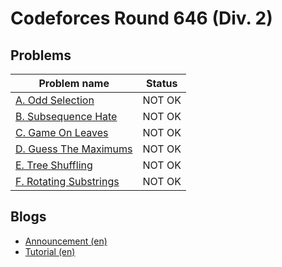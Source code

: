 # Codeforces Round 646 (Div. 2)

## Problems

|Problem name|Status|
|------------|---------|
| [A. Odd Selection](problems/A._Odd_Selection.md)|NOT OK|
| [B. Subsequence Hate](problems/B._Subsequence_Hate.md)|NOT OK|
| [C. Game On Leaves](problems/C._Game_On_Leaves.md)|NOT OK|
| [D. Guess The Maximums](problems/D._Guess_The_Maximums.md)|NOT OK|
| [E. Tree Shuffling](problems/E._Tree_Shuffling.md)|NOT OK|
| [F. Rotating Substrings](problems/F._Rotating_Substrings.md)|NOT OK|
## Blogs

- [Announcement (en)](blogs/Announcement_(en).md)
- [Tutorial (en)](blogs/Tutorial_(en).md)
